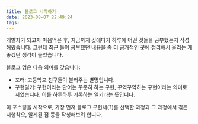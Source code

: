 ```yaml
---
title: 블로그 시작하기
date: 2023-08-07 22:49:24
tags:
---
```

개발자가 되고자 마음먹은 후, 지금까지 깃에다가 하루에 어떤 것들을 공부했는지 작성해왔습니다. 그런데 최근 들어 공부했던 내용을 좀 더 공개적인 곳에 정리해서 올리는 게 좋겠단 생각이 들었습니다.

블로그 명은 다음 의미를 갖습니다:
  * 포터: 고등학교 친구들이 불러주는 별명입니다. 
  * 꾸현일기: 꾸현이라는 단어는 꾸준히 하는 구현, 꾸역꾸역하는 구현이라는 의미로 지었습니다. 이를 하루하루 기록하는 일기라는 뜻입니다.

이 포스팅을 시작으로, 가장 먼저 블로그 구현체(?)를 선택한 과정과 그 과정에서 겪은 시행착오, 알게된 점 등을 작성해보려 합니다.